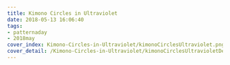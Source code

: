 ```yaml
---
title: Kimono Circles in Ultraviolet
date: 2018-05-13 16:06:40
tags:
- patternaday
- 2018may
cover_index: Kimono-Circles-in-Ultraviolet/kimonoCirclesUltraviolet.png
cover_detail: /Kimono-Circles-in-Ultraviolet/kimonoCirclesUltravioletDetail.png
---
```

